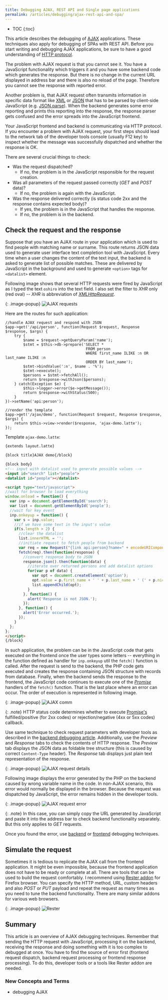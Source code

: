 ```yaml
---
title: Debugging AJAX, REST API and Single page applications
permalink: /articles/debugging/ajax-rest-api-and-spa/
---
```


* TOC
{:toc}

This article describes the debugging of [AJAX](/articles/javascript/#ajax) applications. These techniques also apply
for debugging of SPAs with REST API. Before you start writing and debugging AJAX applications, be sure to have
a good understanding of [HTTP protocol](/articles/http/).

The problem with AJAX request is that you cannot see it. You have a JavaScript functionality which triggers it and
you have some backend code which generates the response. But there is no change in the current URL displayed in
address bar and there is also no reload of the page. Therefore you cannot see the response with reported error.

Another problem is, that AJAX request often transmits information in specific data format like [XML](https://cs.wikipedia.org/wiki/Extensible_Markup_Language)
or [JSON](https://www.json.org/) that has to be parsed by client-side JavaScript (e.g. [JSON.parse](https://developer.mozilla.org/en-US/docs/Web/JavaScript/Reference/Global_Objects/JSON/parse)).
When the backend generates some error reporting and prints this reporting into the response, the response parser gets
confused and the error spreads into the JavaScript frontend.

Your JavaScript frontend and backend is communicating via HTTP protocol. If you encounter a problem with AJAX request,
your first steps should lead to the network tab of the developer tools console (usually F12 key) to inspect whether
the message was successfully dispatched and whether the response is OK.

There are several crucial things to check:

- Was the request dispatched?
  - If no, the problem is in the JavaScript responsible for the request creation.
- Was all parameters of the request passed correctly (*GET* and *POST* data)?
  - If no, the problem is again with the JavaScript.
- Was the response delivered correctly (is status code 2xx and the response contains expected body)?
  - If yes, the problem is in the JavaScript that handles the response.
  - If no, the problem is in the backend.

## Check the request and the response
Suppose that you have an AJAX route in your application which is used to find people with matching name or surname.
This route returns JSON data used to generate user interface text completion tool with JavaScript. Every time when
a user changes the content of the text input, the backend is asked to generate list of possible matches. These are
delivered by JavaScript in the background and used to generate `<option>` tags for `<datalist>` element.

Following image shows that several HTTP requests were fired by JavaScript as I typed the text `oshiro` into the
text field. I also set the filter to *XHR* only (red oval) -- *XHR* is abbreviation of [*XMLHttpRequest*](/articles/javascript/ajax/).

{: .image-popup}
![AJAX requests](/articles/debugging/ajax-requests.png)

Here are the routes for such application:

~~~ php?start_inline=1
//handle AJAX request and respond with JSON
$app->get('/api/person', function(Request $request, Response $response, $args) {
    try {
        $name = $request->getQueryParam('name');
        $stmt = $this->db->prepare('SELECT *
                                    FROM person
                                    WHERE first_name ILIKE :n OR last_name ILIKE :n
                                    ORDER BY last_name');
        $stmt->bindValue(':n', $name . '%');
        $stmt->execute();
        $persons = $stmt->fetchAll();
        return $response->withJson($persons);
    } catch(Exception $e) {
        $this->logger->error($e->getMessage());
        return $response->withStatus(500);
    }
})->setName('api:person');

//render the template
$app->get('/ajax/demo', function(Request $request, Response $response, $args) {
    return $this->view->render($response, 'ajax-demo.latte');
});
~~~

Template `ajax-demo.latte`:

~~~ html
{extends layout.latte}

{block title}AJAX demo{/block}

{block body}
<!-- input with datalist used to generate possible values -->
<input id="search" list="people">
<datalist id="people"></datalist>

<script type="text/javascript">
//wait for browser to load everything
window.onload = function() {
  var inp = document.getElementById('search');
  var list = document.getElementById('people');
  //wait for key event
  inp.onkeyup = function() {
    var s = inp.value;
    //if we have some text in the input's value
    if(s.length > 2) {
      //clear the datalist
      list.innerHTML = '';
      //initiate request to fetch people from backend
      var req = new Request("{link api:person}?name=" + encodeURIComponent(s));
      fetch(req).then(function(response) {
        //convert response body to JSON
        response.json().then(function(data) {
          //iterate over returned persons and add datalist options
          for(var p of data) {
            var opt = document.createElement('option');
            opt.value = p.first_name + ' ' + p.last_name + ' (' + p.nickname + ')';
            list.appendChild(opt);
          }
        }, function() {
          alert('Response is not JSON.');
        });
      }, function() {
        alert('Error occurred.');
      });
    }
  };
};
</script>
{/block}
~~~

In such application, the problem can be in the JavaScript code that gets executed on the frontend once the user
types some letters -- everything in the function defined as handler for `inp.onkeyup` util the `fetch()` function
is called. After the request is send to the backend, the PHP code gets executed and creates the response containing
JSON structure with records from database. Finally, when the backend sends the response to the frontend, the JavaScript
code continues to execute one of the [*Promise*](/articles/javascript/#promises) handlers of the `fetch()` function.
That is the last place where an error can occur. The order of execution is represented in following image.

{: .image-popup}
![AJAX comm](/articles/debugging/ajax-comm.png)

{: .note}
HTTP status code determines whether to execute [Promise's](/articles/javascript/#promises) fulfilled/positive
(for 2xx codes) or rejection/negative (4xx or 5xx codes) callback.

Use same technique to check request parameters with developer tools as described in the [backend debugging article](/articles/debugging/backend/#http-protocol-debugging).
Additionally, use the *Preview* and *Response* tabs to check the contents of HTTP response. The *Preview* tab displays
the JSON data as foldable tree structure (this is caused by correct `Content-Type` header). The *Response* tab
displays just plain text representation of the response.

{: .image-popup}
![AJAX request details](/articles/debugging/ajax-request-details.png)

Following image displays the error generated by the PHP on the backend caused by wrong variable name in the code.
In non-AJAX scenario, this error would normally be displayed in the browser. Because the request was dispatched by
JavaScript, the error remains hidden in the developer tools.

{: .image-popup}
![AJAX request error](/articles/debugging/ajax-request-error.png)

{: .note}
In this case, you can simply copy the URL generated by JavaScript and paste it into the address bar to check backend
functionality separately. But this only applies to *GET* requests.

Once you found the error, use [backend](/articles/debugging/backend/) or [frontend](/articles/debugging/frontend/)
debugging techniques.

## Simulate the request
Sometimes it is tedious to replicate the AJAX call from the frontend application. It might be even impossible, because
the frontend application does not have to be ready or complete at all. There are tools that can be used to build
the request comfortably. I recommend using [Rester addon](https://addons.mozilla.org/en-US/firefox/addon/rester/) for
Firefox browser. You can specify the HTTP method, URL, custom headers and also *POST* or *PUT* payload and repeat
the request as many times as you need to tune the backend functionality. There are many similar addons for various
web browsers.

{: .image-popup}
![Rester](/articles/debugging/rester.png)

## Summary
This article is an overview of AJAX debugging techniques. Remember that sending the HTTP request with JavaScript,
processing it on the backend, receiving the response and doing something with it is too complex to debugged at once.
You have to find the source of error first (frontend request dispatch, backend request processing or frontend response
processing). To do this, developer tools or a tools like Rester addon are needed.

### New Concepts and Terms
- debugging AJAX